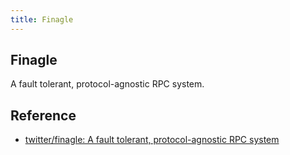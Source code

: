 ```yaml
---
title: Finagle
---
```


## Finagle
A fault tolerant, protocol-agnostic RPC system.

## Reference
* [twitter/finagle: A fault tolerant, protocol\-agnostic RPC system](https://github.com/twitter/finagle)
